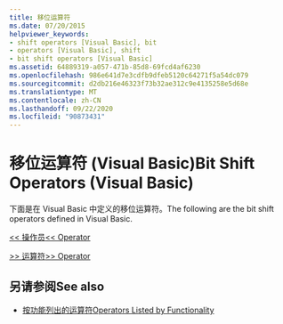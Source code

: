 ```yaml
---
title: 移位运算符
ms.date: 07/20/2015
helpviewer_keywords:
- shift operators [Visual Basic], bit
- operators [Visual Basic], shift
- bit shift operators [Visual Basic]
ms.assetid: 64889319-a057-471b-85d8-69fcd4af6230
ms.openlocfilehash: 986e641d7e3cdfb9dfeb5120c64271f5a54dc079
ms.sourcegitcommit: d2db216e46323f73b32ae312c9e4135258e5d68e
ms.translationtype: MT
ms.contentlocale: zh-CN
ms.lasthandoff: 09/22/2020
ms.locfileid: "90873431"
---
```

# <a name="bit-shift-operators-visual-basic"></a><span data-ttu-id="ee540-102">移位运算符 (Visual Basic)</span><span class="sxs-lookup"><span data-stu-id="ee540-102">Bit Shift Operators (Visual Basic)</span></span>

<span data-ttu-id="ee540-103">下面是在 Visual Basic 中定义的移位运算符。</span><span class="sxs-lookup"><span data-stu-id="ee540-103">The following are the bit shift operators defined in Visual Basic.</span></span>  
  
 [<span data-ttu-id="ee540-104"><\< 操作员</span><span class="sxs-lookup"><span data-stu-id="ee540-104"><\< Operator</span></span>](left-shift-operator.md)  
  
 [<span data-ttu-id="ee540-105">>> 运算符</span><span class="sxs-lookup"><span data-stu-id="ee540-105">>> Operator</span></span>](right-shift-operator.md)  
  
## <a name="see-also"></a><span data-ttu-id="ee540-106">另请参阅</span><span class="sxs-lookup"><span data-stu-id="ee540-106">See also</span></span>

- [<span data-ttu-id="ee540-107">按功能列出的运算符</span><span class="sxs-lookup"><span data-stu-id="ee540-107">Operators Listed by Functionality</span></span>](operators-listed-by-functionality.md)
